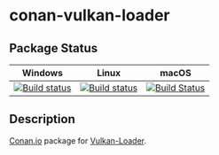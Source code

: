 # conan-vulkan-loader

## Package Status

| Windows | Linux | macOS |
|:-------:|:-----:|:-----:|
|[![Build status](https://ci.appveyor.com/api/projects/status/jlbusom4ks941pn2/branch/testing%2F1.2.154.0?svg=true)](https://ci.appveyor.com/project/SpaceIm/conan-vulkan-loader)|[![Build status](https://github.com/SpaceIm/conan-vulkan-loader/workflows/.github/workflows/conan.yml/badge.svg?branch=testing%2F1.2.154.0)](https://github.com/SpaceIm/conan-vulkan-loader/actions?query=branch%3Atesting%2F1.2.154.0)|[![Build Status](https://travis-ci.com/SpaceIm/conan-vulkan-loader.svg?branch=testing%2F1.2.154.0)](https://travis-ci.com/SpaceIm/conan-vulkan-loader)|

## Description

[Conan.io](https://conan.io) package for [Vulkan-Loader](https://github.com/KhronosGroup/Vulkan-Loader).
